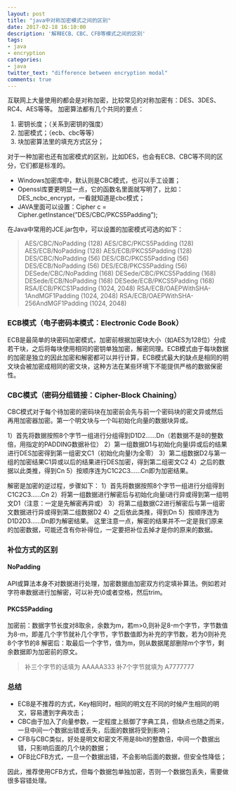 ```yaml
---
layout: post
title: "java中对称加密模式之间的区别"
date: 2017-02-18 16:10:00
description: '解释ECB、CBC、CFB等模式之间的区别'
tags:
- java
- encryption
categories:
- java
twitter_text: "difference between encryption modal"
comments: true
---
```


互联网上大量使用的都会是对称加密，比较常见的对称加密有：DES、3DES、RC4、AES等等。
加密算法都有几个共同的要点：
1. 密钥长度；（关系到密钥的强度）
2. 加密模式；（ecb、cbc等等）
3. 块加密算法里的填充方式区分；

对于一种加密也还有加密模式的区别，比如DES，也会有ECB、CBC等不同的区分，它们都是标准的。
- Windows加密库中，默认则是CBC模式，也可以手工设置；
- Openssl库要更明显一点，它的函数名里面就写明了，比如：DES_ncbc_encrypt，一看就知道是cbc模式；
- JAVA里面可以设置：Cipher c = Cipher.getInstance(”DES/CBC/PKCS5Padding”); 

在Java中常用的JCE.jar包中，可以设置的加密模式可选的如下：
> AES/CBC/NoPadding (128)
> AES/CBC/PKCS5Padding (128)
> AES/ECB/NoPadding (128)
> AES/ECB/PKCS5Padding (128)
> DES/CBC/NoPadding (56)
> DES/CBC/PKCS5Padding (56)
> DES/ECB/NoPadding (56)
> DES/ECB/PKCS5Padding (56)
> DESede/CBC/NoPadding (168)
> DESede/CBC/PKCS5Padding (168)
> DESede/ECB/NoPadding (168)
> DESede/ECB/PKCS5Padding (168)
> RSA/ECB/PKCS1Padding (1024, 2048)
> RSA/ECB/OAEPWithSHA-1AndMGF1Padding (1024, 2048)
> RSA/ECB/OAEPWithSHA-256AndMGF1Padding (1024, 2048)

### ECB模式（电子密码本模式：Electronic Code Book）
ECB是最简单的块密码加密模式，加密前根据加密块大小（如AES为128位）分成若干块，之后将每块使用相同的密钥单独加密，解密同理。ECB模式由于每块数据的加密是独立的因此加密和解密都可以并行计算，ECB模式最大的缺点是相同的明文块会被加密成相同的密文块，这种方法在某些环境下不能提供严格的数据保密性。

### CBC模式（密码分组链接：Cipher-Block Chaining）
CBC模式对于每个待加密的密码块在加密前会先与前一个密码块的密文异或然后再用加密器加密。第一个明文块与一个叫初始化向量的数据块异或。

1）首先将数据按照8个字节一组进行分组得到D1D2......Dn（若数据不是8的整数倍，用指定的PADDING数据补位）
2）第一组数据D1与初始化向量I异或后的结果进行DES加密得到第一组密文C1（初始化向量I为全零）
3）第二组数据D2与第一组的加密结果C1异或以后的结果进行DES加密，得到第二组密文C2
4）之后的数据以此类推，得到Cn
5）按顺序连为C1C2C3......Cn即为加密结果。
 
解密是加密的逆过程，步骤如下：
1）首先将数据按照8个字节一组进行分组得到C1C2C3......Cn
2）将第一组数据进行解密后与初始化向量I进行异或得到第一组明文D1（注意：一定是先解密再异或）
3）将第二组数据C2进行解密后与第一组密文数据进行异或得到第二组数据D2
4）之后依此类推，得到Dn
5）按顺序连为D1D2D3......Dn即为解密结果。
这里注意一点，解密的结果并不一定是我们原来的加密数据，可能还含有你补得位，一定要把补位去掉才是你的原来的数据。

### 补位方式的区别
#### NoPadding 
API或算法本身不对数据进行处理，加密数据由加密双方约定填补算法。例如若对字符串数据进行加解密，可以补充\0或者空格，然后trim。

#### PKCS5Padding 
加密前：数据字节长度对8取余，余数为m，若m>0,则补足8-m个字节，字节数值为8-m，即差几个字节就补几个字节，字节数值即为补充的字节数，若为0则补充8个字节的8 
解密后：取最后一个字节，值为m，则从数据尾部删除m个字节，剩余数据即为加密前的原文。 
> 补三个字节的话填为 AAAAA333
> 补7个字节就填为 A7777777

### 总结
- ECB是不推荐的方式，Key相同时，相同的明文在不同的时候产生相同的明文，容易遭到字典攻击；
- CBC由于加入了向量参数，一定程度上抵御了字典工具，但缺点也随之而来，一旦中间一个数据出错或丢失，后面的数据将受到影响；
- CFB与CBC类似，好处是明文和密文不用是8bit的整数倍，中间一个数据出错，只影响后面的几个块的数据；
- OFB比CFB方式，一旦一个数据出错，不会影响后面的数据，但安全性降低；

因此，推荐使用CFB方式，但每个数据包单独加密，否则一个数据包丢失，需要做很多容错处理。

